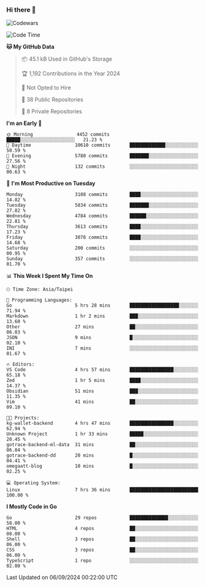 ### Hi there 👋

![Codewars](https://www.codewars.com/users/omegaatt36/badges/small)

<!--START_SECTION:waka-->
![Code Time](http://img.shields.io/badge/Code%20Time-2%2C739%20hrs%2025%20mins-blue)

**🐱 My GitHub Data** 

> 📦 45.1 kB Used in GitHub's Storage 
 > 
> 🏆 1,192 Contributions in the Year 2024
 > 
> 🚫 Not Opted to Hire
 > 
> 📜 38 Public Repositories 
 > 
> 🔑 8 Private Repositories 
 > 
**I'm an Early 🐤** 

```text
🌞 Morning                4452 commits        █████░░░░░░░░░░░░░░░░░░░░   21.23 % 
🌆 Daytime                10610 commits       █████████████░░░░░░░░░░░░   50.59 % 
🌃 Evening                5780 commits        ███████░░░░░░░░░░░░░░░░░░   27.56 % 
🌙 Night                  132 commits         ░░░░░░░░░░░░░░░░░░░░░░░░░   00.63 % 
```
📅 **I'm Most Productive on Tuesday** 

```text
Monday                   3108 commits        ████░░░░░░░░░░░░░░░░░░░░░   14.82 % 
Tuesday                  5834 commits        ███████░░░░░░░░░░░░░░░░░░   27.82 % 
Wednesday                4784 commits        ██████░░░░░░░░░░░░░░░░░░░   22.81 % 
Thursday                 3613 commits        ████░░░░░░░░░░░░░░░░░░░░░   17.23 % 
Friday                   3078 commits        ████░░░░░░░░░░░░░░░░░░░░░   14.68 % 
Saturday                 200 commits         ░░░░░░░░░░░░░░░░░░░░░░░░░   00.95 % 
Sunday                   357 commits         ░░░░░░░░░░░░░░░░░░░░░░░░░   01.70 % 
```


📊 **This Week I Spent My Time On** 

```text
🕑︎ Time Zone: Asia/Taipei

💬 Programming Languages: 
Go                       5 hrs 28 mins       ██████████████████░░░░░░░   71.94 % 
Markdown                 1 hr 2 mins         ███░░░░░░░░░░░░░░░░░░░░░░   13.60 % 
Other                    27 mins             ██░░░░░░░░░░░░░░░░░░░░░░░   06.03 % 
JSON                     9 mins              █░░░░░░░░░░░░░░░░░░░░░░░░   02.10 % 
INI                      7 mins              ░░░░░░░░░░░░░░░░░░░░░░░░░   01.67 % 

🔥 Editors: 
VS Code                  4 hrs 57 mins       ████████████████░░░░░░░░░   65.18 % 
Zed                      1 hr 5 mins         ████░░░░░░░░░░░░░░░░░░░░░   14.37 % 
Obsidian                 51 mins             ███░░░░░░░░░░░░░░░░░░░░░░   11.35 % 
Vim                      41 mins             ██░░░░░░░░░░░░░░░░░░░░░░░   09.10 % 

🐱‍💻 Projects: 
kg-wallet-backend        4 hrs 47 mins       ████████████████░░░░░░░░░   62.94 % 
Unknown Project          1 hr 33 mins        █████░░░░░░░░░░░░░░░░░░░░   20.45 % 
gotrace-backend-ml-data  31 mins             ██░░░░░░░░░░░░░░░░░░░░░░░   06.84 % 
gotrace-backend-dd       20 mins             █░░░░░░░░░░░░░░░░░░░░░░░░   04.41 % 
omegaatt-blog            10 mins             █░░░░░░░░░░░░░░░░░░░░░░░░   02.25 % 

💻 Operating System: 
Linux                    7 hrs 36 mins       █████████████████████████   100.00 % 
```

**I Mostly Code in Go** 

```text
Go                       29 repos            ██████████████░░░░░░░░░░░   58.00 % 
HTML                     4 repos             ██░░░░░░░░░░░░░░░░░░░░░░░   08.00 % 
Shell                    3 repos             ██░░░░░░░░░░░░░░░░░░░░░░░   06.00 % 
CSS                      3 repos             ██░░░░░░░░░░░░░░░░░░░░░░░   06.00 % 
TypeScript               1 repo              ░░░░░░░░░░░░░░░░░░░░░░░░░   02.00 % 
```




 Last Updated on 06/09/2024 00:22:00 UTC
<!--END_SECTION:waka-->

<!--
**omegaatt36/omegaatt36** is a ✨ _special_ ✨ repository because its `README.md` (this file) appears on your GitHub profile.

Here are some ideas to get you started:

- 🔭 I’m currently working on ...
- 🌱 I’m currently learning ...
- 👯 I’m looking to collaborate on ...
- 🤔 I’m looking for help with ...
- 💬 Ask me about ...
- 📫 How to reach me: ...
- 😄 Pronouns: ...
- ⚡ Fun fact: ...
-->
